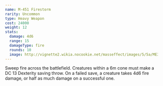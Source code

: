 ```yaml
---
name: M-451 Firestorm
rarity: Uncommon
type: Heavy Weapon
cost: 24000
weight: 12
stats:
  damage: 4d6
  range: 15
  damageType: fire
  rounds: 10
  image: http://vignette2.wikia.nocookie.net/masseffect/images/5/5a/ME3_Firestorm_Heavy_Weapon.png/revision/latest?cb=20120317194412
---
```

Sweep fire across the battlefield. Creatures within a 6m cone must make a DC 13 Dexterity saving throw. On a failed save, a creature takes 4d6 fire damage, or half as much damage on a successful one.